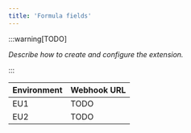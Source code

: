 ```yaml
---
title: 'Formula fields'
---
```


:::warning[TODO]

_Describe how to create and configure the extension._

:::

| Environment | Webhook URL |
| :---------- | :---------- |
| EU1         | TODO        |
| EU2         | TODO        |
